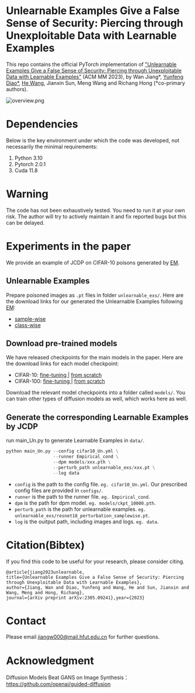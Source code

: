 # Unlearnable Examples Give a False Sense of Security: Piercing through Unexploitable Data with Learnable Examples

This repo contains the official PyTorch implementation of ["Unlearnable Examples Give a False Sense of Security: Piercing through Unexploitable Data with Learnable Examples"](https://arxiv.org/abs/2305.09241) (ACM MM 2023), by Wan Jiang*, [Yunfeng Diao*](http://faculty.hfut.edu.cn/diaoyunfeng/en/index.htm), [He Wang](https://drhewang.com/), Jianxin Sun, Meng Wang and Richang Hong (*co-primary authors).

![overview.png](https://file.meding.vip/f/v7l6CG/overview.png)

# Dependencies

Below is the key environment under which the code was developed, not necessarily the minimal requirements:

1.  Python 3.10
2.  Pytorch 2.0.1
3.  Cuda 11.8


# Warning

The code has not been exhaustively tested. You need to run it at your own risk. The author will try to actively maintain it and fix reported bugs but this can be delayed.

# Experiments in the paper

We provide an example of JCDP on CIFAR-10 poisons generated by [EM](https://github.com/HanxunH/Unlearnable-Examples#generate-noise-for-unlearnable-examples).

## Unlearnable Examples

Prepare poisoned images as `.pt` files in folder `unlearnable_exs/`. 
Here are the download links for our generated the Unlearnable Examples following [EM](https://github.com/HanxunH/Unlearnable-Examples#generate-noise-for-unlearnable-examples):

*   [sample-wise](https://drive.google.com/drive/folders/1Cr9U5AwoA0LW36kdFpE5IdH1erFfwfJ-)
*   [class-wise](https://drive.google.com/drive/folders/1Ax2GzzKMgX_GvlhT8etZDOiHgUqBIgu5)

## Download pre-trained models

We have released checkpoints for the main models in the paper.
Here are the download links for each model checkpoint:

*   CIFAR-10: [fine-tuning ](https://drive.google.com/drive/folders/1_h76h7sVIoxyGi2OCuF7eL7-KWYMq1gq) | [from scratch](https://drive.google.com/drive/folders/1b52GoGGyEQHHec2ThOQw196_ehpSSxD9)
*   CIFAR-100: [fine-tuning ](https://drive.google.com/drive/folders/1F6tBw2F2Ddz_nHnfmNIzm69_IvH9azRv) | [from scratch](https://drive.google.com/drive/folders/1QWfu0rG4JMsdLDvCk3UMxP7yyrGd3tvL)

Download the relevant model checkpoints into a folder called `models/`.
You can train other types of diffusion models as well, which works here as well.

## Generate  the corresponding Learnable Examples by JCDP

run main\_Un.py to generate Learnable Examples in `data/`.

```python
python main_Un.py --config cifar10_Un.yml \
                  --runner Empirical_cond \
                  --dpm models/xxx.pth \
                  --perturb_path unlearnable_exs/xxx.pt \
                  --log data 
```
- `config` is the path to the config file. `eg. cifar10_Un.yml`. Our prescribed config files are provided in `configs/`.  
- `runner` is the path to the runner file. `eg. Empirical_cond`.
- `dpm` is the path for dpm model.  `eg. models/ckpt_10000.pth`. 
- `perturb_path` is the path for unlearnable examples.  `eg. unlearnable_exs/resnet18_perturbation_samplewise.pt`. 
- `log` is the ouitput path, including images and logs.  `eg. data`. 

# Citation(Bibtex)

If you find this code to be useful for your research, please consider citing.

```
@article{jiang2023unlearnable,
title={Unlearnable Examples Give a False Sense of Security: Piercing through Unexploitable Data with Learnable Examples},
author={Jiang, Wan and Diao, Yunfeng and Wang, He and Sun, Jianxin and Wang, Meng and Hong, Richang},
journal={arXiv preprint arXiv:2305.09241},year={2023}
```

# Contact

Please email <jiangw000@mail.hfut.edu.cn> for further questions.

# Acknowledgment

Diffusion Models Beat GANS on Image Synthesis：https://github.com/openai/guided-diffusion


